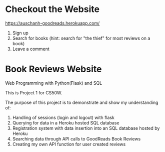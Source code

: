 # Checkout the Website
https://auschanh-goodreads.herokuapp.com/

1) Sign up
2) Search for books (hint: search for "the thief" for most reviews on a book)
3) Leave a comment


# Book Reviews Website

Web Programming with Python(Flask) and SQL

This is Project 1 for CS50W.

The purpose of this project is to demonstrate and show my understanding of:
1) Handling of sessions (login and logout) with flask
2) Querying for data in a Heroku hosted SQL database
2) Registration system with data insertion into an SQL database hosted by Heroku
3) Searching data through API calls to GoodReads Book Reviews
4) Creating my own API function for user created reviews


